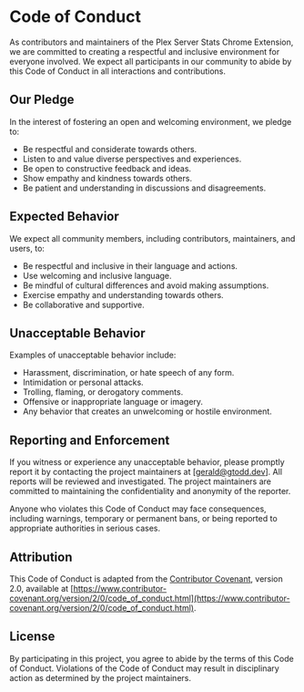 # Code of Conduct

As contributors and maintainers of the Plex Server Stats Chrome Extension, we are committed to creating a respectful and inclusive environment for everyone involved. We expect all participants in our community to abide by this Code of Conduct in all interactions and contributions.

## Our Pledge

In the interest of fostering an open and welcoming environment, we pledge to:

- Be respectful and considerate towards others.
- Listen to and value diverse perspectives and experiences.
- Be open to constructive feedback and ideas.
- Show empathy and kindness towards others.
- Be patient and understanding in discussions and disagreements.

## Expected Behavior

We expect all community members, including contributors, maintainers, and users, to:

- Be respectful and inclusive in their language and actions.
- Use welcoming and inclusive language.
- Be mindful of cultural differences and avoid making assumptions.
- Exercise empathy and understanding towards others.
- Be collaborative and supportive.

## Unacceptable Behavior

Examples of unacceptable behavior include:

- Harassment, discrimination, or hate speech of any form.
- Intimidation or personal attacks.
- Trolling, flaming, or derogatory comments.
- Offensive or inappropriate language or imagery.
- Any behavior that creates an unwelcoming or hostile environment.

## Reporting and Enforcement

If you witness or experience any unacceptable behavior, please promptly report it by contacting the project maintainers at [gerald@gtodd.dev]. All reports will be reviewed and investigated. The project maintainers are committed to maintaining the confidentiality and anonymity of the reporter.

Anyone who violates this Code of Conduct may face consequences, including warnings, temporary or permanent bans, or being reported to appropriate authorities in serious cases.

## Attribution

This Code of Conduct is adapted from the [Contributor Covenant](https://www.contributor-covenant.org/), version 2.0, available at [https://www.contributor-covenant.org/version/2/0/code_of_conduct.html](https://www.contributor-covenant.org/version/2/0/code_of_conduct.html).

## License

By participating in this project, you agree to abide by the terms of this Code of Conduct. Violations of the Code of Conduct may result in disciplinary action as determined by the project maintainers.

